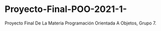 # Proyecto-Final-POO-2021-1-
Proyecto Final De La Materia Programación Orientada A Objetos, Grupo 7.
